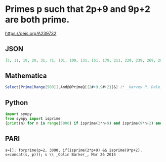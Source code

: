 # Primes p such that 2p\+9 and 9p\+2 are both prime\.
https://oeis.org/A239732
## JSON
```JSON
[5, 11, 19, 29, 31, 71, 101, 109, 131, 151, 179, 211, 229, 239, 269, 281, 311, 491, 521, 541, 719, 739, 751, 809, 919, 929, 971, 1051, 1061, 1129, 1181, 1291, 1361, 1439, 1481, 1621, 1741, 1811, 1831, 2111, 2131, 2221, 2371, 2389, 2411, 2521, 2539, 2549, 2689, 2791]
```
## Mathematica
```Mathematica
Select[Prime[Range[500]],And@@PrimeQ[{2#+9,9#+2}]&] (* _Harvey P. Dale_, Apr 23 2014 *)
```
## Python
```Python
import sympy
from sympy import isprime
{print(n) for n in range(5000) if isprime(2*n+9) and isprime(9*n+2) and isprime(n)}
```
## PARI
```PARI
s=[]; forprime(p=2, 3000, if(isprime(2*p+9) && isprime(9*p+2), s=concat(s, p))); s \\ _Colin Barker_, Mar 26 2014
```
